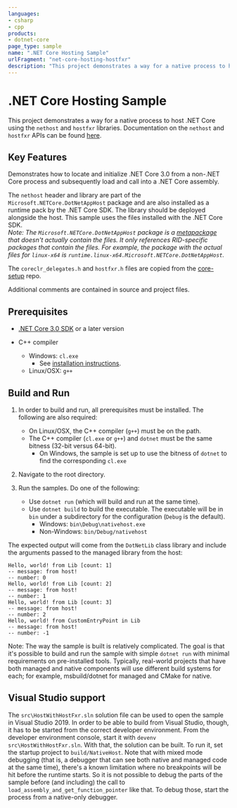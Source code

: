 ```yaml
---
languages:
- csharp
- cpp
products:
- dotnet-core
page_type: sample
name: ".NET Core Hosting Sample"
urlFragment: "net-core-hosting-hostfxr"
description: "This project demonstrates a way for a native process to host .NET Core using the `nethost` and `hostfxr` libraries"
---
```


# .NET Core Hosting Sample

This project demonstrates a way for a native process to host .NET Core using the `nethost` and `hostfxr` libraries. Documentation on the `nethost` and `hostfxr` APIs can be found [here](https://github.com/dotnet/core-setup/blob/master/Documentation/design-docs/native-hosting.md).

## Key Features

Demonstrates how to locate and initialize .NET Core 3.0 from a non-.NET Core process and subsequently load and call into  a .NET Core assembly.

The `nethost` header and library are part of the `Microsoft.NETCore.DotNetAppHost` package and are also installed as a runtime pack by the .NET Core SDK. The library should be deployed alongside the host. This sample uses the files installed with the .NET Core SDK.  
*Note: The `Microsoft.NETCore.DotNetAppHost` package is a [metapackage](https://docs.microsoft.com/dotnet/core/packages#metapackages) that doesn't actually contain the files. It only references RID-specific packages that contain the files. For example, the package with the actual files for `linux-x64` is `runtime.linux-x64.Microsoft.NETCore.DotNetAppHost`.*

The `coreclr_delegates.h` and `hostfxr.h` files are copied from the [core-setup](https://github.com/dotnet/core-setup) repo.

Additional comments are contained in source and project files.

## Prerequisites

* [.NET Core 3.0 SDK](https://dotnet.microsoft.com/download) or a later version

* C++ compiler
  * Windows: `cl.exe`
    * See [installation instructions](https://docs.microsoft.com/cpp/build/building-on-the-command-line#download-and-install-the-tools).
  * Linux/OSX: `g++`

## Build and Run

1. In order to build and run, all prerequisites must be installed. The following are also required:

    * On Linux/OSX, the C++ compiler (`g++`) must be on the path.
    * The C++ compiler (`cl.exe` or `g++`) and `dotnet` must be the same bitness (32-bit versus 64-bit).
      * On Windows, the sample is set up to use the bitness of `dotnet` to find the corresponding `cl.exe`

1. Navigate to the root directory.

1. Run the samples. Do one of the following:

    * Use `dotnet run` (which will build and run at the same time).
    * Use `dotnet build` to build the executable. The executable will be in `bin` under a subdirectory for the configuration (`Debug` is the default).
        * Windows: `bin\Debug\nativehost.exe`
        * Non-Windows: `bin/Debug/nativehost`

The expected output will come from the `DotNetLib` class library and include the arguments passed to the managed library from the host:

```
Hello, world! from Lib [count: 1]
-- message: from host!
-- number: 0
Hello, world! from Lib [count: 2]
-- message: from host!
-- number: 1
Hello, world! from Lib [count: 3]
-- message: from host!
-- number: 2
Hello, world! from CustomEntryPoint in Lib
-- message: from host!
-- number: -1
```

Note: The way the sample is built is relatively complicated. The goal is that it's possible to build and run the sample with simple `dotnet run` with minimal requirements on pre-installed tools. Typically, real-world projects that have both managed and native components will use different build systems for each; for example, msbuild/dotnet for managed and CMake for native.

## Visual Studio support

The `src\HostWithHostFxr.sln` solution file can be used to open the sample in Visual Studio 2019. In order to be able to build from Visual Studio, though, it has to be started from the correct developer environment. From the developer environment console, start it with `devenv src\HostWithHostFxr.sln`. With that, the solution can be built. To run it, set the startup project to `build/NativeHost`.
Note that with mixed mode debugging (that is, a debugger that can see both native and managed code at the same time), there's a known limitation where no breakpoints will be hit before the runtime starts. So it is not possible to debug the parts of the sample before (and including) the call to `load_assembly_and_get_function_pointer` like that. To debug those, start the process from a native-only debugger.
